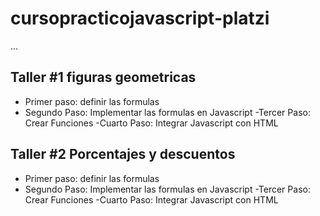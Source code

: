 # cursopracticojavascript-platzi 

...


## Taller #1 figuras geometricas

- Primer paso: definir las formulas
- Segundo Paso: Implementar las formulas en Javascript
-Tercer Paso: Crear Funciones
-Cuarto Paso: Integrar Javascript con HTML


## Taller #2 Porcentajes y descuentos

- Primer paso: definir las formulas
- Segundo Paso: Implementar las formulas en Javascript
-Tercer Paso: Crear Funciones
-Cuarto Paso: Integrar Javascript con HTML

